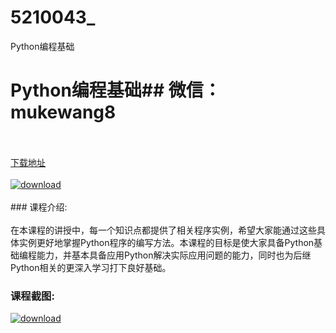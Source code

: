 # 5210043_
Python编程基础
# Python编程基础## 微信：mukewang8
<br/></br>[下载地址](http://www.36tz.cn/article/5210043 "下载地址")
<br/></br>[![download](http://36tz.cn/muke_img/2020_02_1-300x171.png "下载地址")](http://www.36tz.cn/article/5210043 "下载地址")
<br/></br>### 课程介绍:<br/></br>在本课程的讲授中，每一个知识点都提供了相关程序实例，希望大家能通过这些具体实例更好地掌握Python程序的编写方法。本课程的目标是使大家具备Python基础编程能力，并基本具备应用Python解决实际应用问题的能力，同时也为后继Python相关的更深入学习打下良好基础。

 
### 课程截图:
[![download](http://36tz.cn/muke_img/2020_02_11.png "下载地址")](http://www.36tz.cn/article/5210043 "下载地址")
